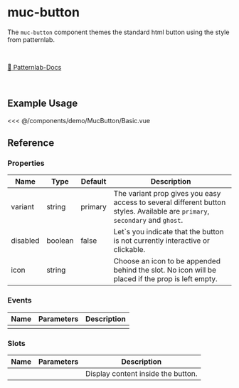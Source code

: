 <script setup>
import Basic from './demo/MucButton/Basic.vue'
</script>

# muc-button


The `muc-button` component themes the standard html button using the style from patternlab.

<br>

[🔗 Patternlab-Docs](https://patternlab.muenchen.space/?p=viewall-elements-buttons)

<br>

## Example Usage

<DemoContainer>
  <Basic/>
</DemoContainer>

<<< @/components/demo/MucButton/Basic.vue

## Reference

### Properties

| Name     | Type    | Default | Description                                                                                                                  |
|----------|---------|---------|------------------------------------------------------------------------------------------------------------------------------|
| variant  | string  | primary | The variant prop gives you easy access to several different button styles. Available are `primary`, `secondary` and `ghost`. |
| disabled | boolean | false   | Let`s you indicate that the button is not currently interactive or clickable.                                                |
| icon     | string  |         | Choose an icon to be appended behind the slot. No icon will be placed if the prop is left empty.                             |

### Events

| Name | Parameters | Description |
| ---- | ---------- | ----------- |
|      |            |             |

### Slots

| Name | Parameters | Description                        |
| ---- | ---------- |------------------------------------|
|      |            | Display content inside the button. |
